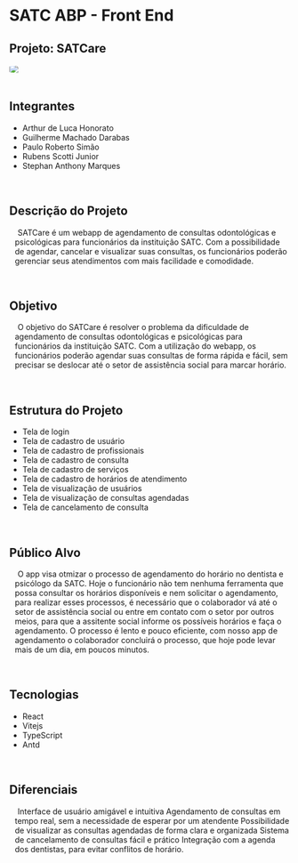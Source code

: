 # SATC ABP - Front End

## Projeto: <b>SATCare</b>

<img src='https://github.com/paulorsimao/SATCare/assets/112284509/f812955b-8dd2-488a-9d27-4366b45b6b0b' style='display: block; margin-left: auto; margin-right: auto; border-radius: 20%;'>

<br>

## Integrantes
* Arthur de Luca Honorato
* Guilherme Machado Darabas
* Paulo Roberto Simão
* Rubens Scotti Junior
* Stephan  Anthony  Marques

<br>

## Descrição do Projeto

<p style="text-indent: 5px; margin-left:10px;">
SATCare é um webapp de agendamento de consultas odontológicas e psicológicas para funcionários da instituição SATC.
Com a possibilidade de agendar, cancelar e visualizar suas consultas, os funcionários poderão gerenciar
seus atendimentos com mais facilidade e comodidade.
</p>

<br>

## Objetivo

<p style="text-indent: 5px; margin-left:10px;">
O objetivo do SATCare é resolver o problema da dificuldade de agendamento de consultas odontológicas e psicológicas 
para funcionários da instituição SATC. Com a utilização do webapp, os funcionários poderão agendar suas
consultas de forma rápida e fácil, sem precisar se deslocar até o setor de assistência social para marcar horário.
</p>

<br>

## Estrutura do Projeto

* Tela de login
* Tela de cadastro de usuário
* Tela de cadastro de profissionais
* Tela de cadastro de consulta
* Tela de cadastro de serviços
* Tela de cadastro de horários de atendimento
* Tela de visualização de usuários
* Tela de visualização de consultas agendadas
* Tela de cancelamento de consulta

<br>

## Público Alvo
<p style="text-indent: 5px; margin-left:10px;">
O app visa otmizar o processo de agendamento do horário no dentista e psicólogo da SATC. Hoje o funcionário não tem 
nenhuma ferramenta que possa consultar os horários disponíveis e nem solicitar o agendamento, para realizar 
esses processos, é necessário que o colaborador vá até o setor de assistência social ou entre em contato com 
o setor por outros meios, para que a assitente social informe os possíveis horários e faça o agendamento. O 
processo é lento e pouco eficiente, com nosso app de agendamento o colaborador concluirá o processo, que hoje 
pode levar mais de um dia, em poucos minutos.
</p>

<br>

## Tecnologias

* React
* Vitejs
* TypeScript
* Antd

<br>

## Diferenciais
<p style="text-indent: 5px; margin-left:10px;">
Interface de usuário amigável e intuitiva
Agendamento de consultas em tempo real, sem a necessidade de esperar por um atendente
Possibilidade de visualizar as consultas agendadas de forma clara e organizada
Sistema de cancelamento de consultas fácil e prático
Integração com a agenda dos dentistas, para evitar conflitos de horário.
</p>

